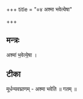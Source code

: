 +++
title = "०४ अश्मा भवेत्येषा"

+++
## मन्त्रः

अश्मा॑ भ॒वेत्ये॒षा ।  

## टीका
मूर्धन्यवघ्राणम् - अश्मा भवेति ॥ गतम् ॥

